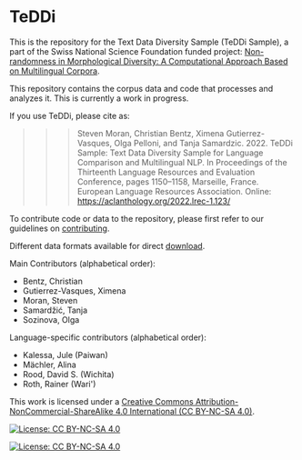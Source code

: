 # TeDDi

This is the repository for the Text Data Diversity Sample (TeDDi Sample), a part of the Swiss National Science Foundation funded project: [Non-randomness in Morphological Diversity: A Computational Approach Based on Multilingual Corpora](https://www.spur.uzh.ch/en/departments/research/textgroup/MorphDiv.html).

This repository contains the corpus data and code that processes and analyzes it. This is currently a work in progress.

If you use TeDDi, please cite as:

>>> Steven Moran, Christian Bentz, Ximena Gutierrez-Vasques, Olga Pelloni, and Tanja Samardzic. 2022. TeDDi Sample: Text Data Diversity Sample for Language Comparison and Multilingual NLP. In Proceedings of the Thirteenth Language Resources and Evaluation Conference, pages 1150–1158, Marseille, France. European Language Resources Association. Online: https://aclanthology.org/2022.lrec-1.123/

To contribute code or data to the repository, please first refer to our guidelines on [contributing](CONTRIBUTING.md).

Different data formats available for direct [download](https://drive.switch.ch/index.php/s/MJv7xFkzqlzFn0y).

Main Contributors (alphabetical order):

* Bentz, Christian
* Gutierrez-Vasques, Ximena
* Moran, Steven
* Samardžić, Tanja
* Sozinova, Olga

Language-specific contributors (alphabetical order):

* Kalessa, Jule (Paiwan)
* Mächler, Alina
* Rood, David S. (Wichita)
* Roth, Rainer (Wari')

This work is licensed under a
[Creative Commons Attribution-NonCommercial-ShareAlike 4.0 International (CC BY-NC-SA 4.0)](https://creativecommons.org/licenses/by-nc-sa/4.0/).

[![License: CC BY-NC-SA 4.0](https://licensebuttons.net/l/by-nc-sa/4.0/80x15.png)](https://creativecommons.org/licenses/by-nc-sa/4.0/)

[![License: CC BY-NC-SA 4.0](https://img.shields.io/badge/License-CC%20BY--NC--SA%204.0-lightgrey.svg)](https://creativecommons.org/licenses/by-nc-sa/4.0/)
